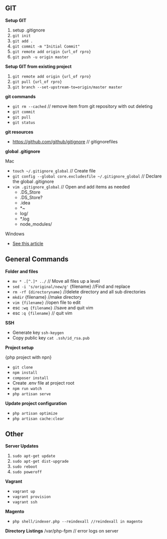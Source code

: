 ## GIT
**Setup GIT**
1. setup .gitignore
1. `git init`
1. `git add .`
1. `git commit -m "Initial Commit"`
1. `git remote add origin {url_of rpro}`
1. `git push -u origin master`

**Setup GIT from existing project**
1. `git remote add origin {url_of rpro}`
1. `git pull {url_of rpro}`
1. `git branch --set-upstream-to=origin/master master`

**git commands**
- `git rm --cached` // remove item from git repository with out deleting
- `git commit`
- `git pull`
- `git status`

**git resources**
- https://github.com/github/gitignore // gitignorefiles

**global .gitignore**

Mac
- `touch ~/.gitignore_global` // Create file 
- `git config --global core.excludesfile ~/.gitignore_global` // Declare the global .gitignore 
- `vim .gitignore_global` // Open and add items as needed
  - .DS_Store
  - .DS_Store?
  - .idea
  - *~
  - log/
  - *.log
  - node_modules/

Windows
- [See this article](https://gist.github.com/subfuzion/db7f57fff2fb6998a16c)

## General Commands

**Folder and files**
- `mv * .[^.]* ../` // Move all files up a level
- `sed -i 's/original/new/g'` {filename} //Find and replace
- `rm -rf {directoryname}` //delete directory and all sub directories
- `mkdir` {filename} //make directory
- `vim {filename}` //open file to edit
- esc `:wq {filename}` //save and quit vim
- esc `:q {filename}` // quit vim

**SSH**
- Generate key `ssh-keygen`
- Copy public key `cat .ssh/id_rsa.pub`

**Project setup**

{php project with npn}
- `git clone`
- `npm install`
- `composer install`
- Create .env file at project root
- `npm run watch`
- `php artisan serve`

**Update project configuration**
- `php artisan optimize`
- `php artisan cache:clear`

## Other
**Server Updates**
1. `sudo apt-get update`
1. `sudo apt-get dist-upgrade`
1. `sudo reboot`
1. `sudo poweroff`

**Vagrant**
- `vagrant up`
- `vagrant provision`
- `vagrant ssh`

**Magento**
- `php shell/indexer.php --reindexall //reindexall in magento`

**Directory Listings**
/var/php-fpm // error logs on server
